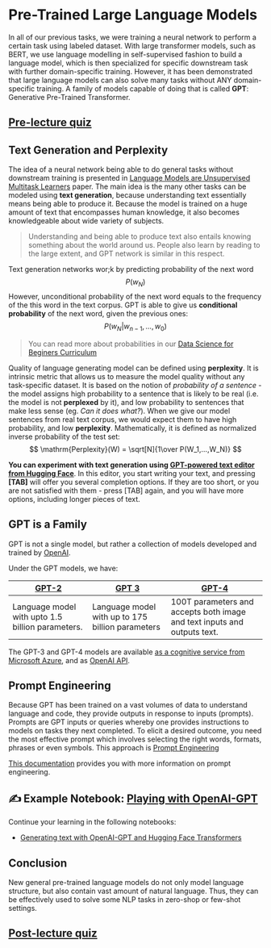 # Pre-Trained Large Language Models

In all of our previous tasks, we were training a neural network to perform a certain task using labeled dataset. With large transformer models, such as BERT, we use language modelling in self-supervised fashion to build a language model, which is then specialized for specific downstream task with further domain-specific training. However, it has been demonstrated that large language models can also solve many tasks without ANY domain-specific training. A family of models capable of doing that is called **GPT**: Generative Pre-Trained Transformer.

## [Pre-lecture quiz](https://red-field-0a6ddfd03.1.azurestaticapps.net/quiz/120)

## Text Generation and Perplexity

The idea of a neural network being able to do general tasks without downstream training is presented in [Language Models are Unsupervised Multitask Learners](https://cdn.openai.com/better-language-models/language_models_are_unsupervised_multitask_learners.pdf) paper. The main idea is the many other tasks can be modeled using **text generation**, because understanding text essentially means being able to produce it. Because the model is trained on a huge amount of text that encompasses human knowledge, it also becomes knowledgeable about wide variety of subjects.

> Understanding and being able to produce text also entails knowing something about the world around us. People  also learn by reading to the large extent, and GPT network is similar in this respect.

Text generation networks wor;k by predicting probability of the next word $$P(w_N)$$ However, unconditional probability of the next word equals to the frequency of the this word in the text corpus. GPT is able to give us **conditional probability** of the next word, given the previous ones: $$P(w_N | w_{n-1}, ..., w_0)$$

> You can read more about probabilities in our [Data Science for Beginers Curriculum](https://github.com/microsoft/Data-Science-For-Beginners/tree/main/1-Introduction/04-stats-and-probability)

Quality of language generating model can be defined using **perplexity**. It is intrinsic metric that allows us to measure the model quality without any task-specific dataset. It is based on the notion of *probability of a sentence* - the model assigns high probability to a sentence that is likely to be real (i.e. the model is not **perplexed** by it), and low probability to sentences that make less sense (eg. *Can it does what?*). When we give our model sentences from real text corpus, we would expect them to have high probability, and low **perplexity**. Mathematically, it is defined as normalized inverse probability of the test set:
$$
\mathrm{Perplexity}(W) = \sqrt[N]{1\over P(W_1,...,W_N)}
$$ 

**You can experiment with text generation using [GPT-powered text editor from Hugging Face](https://transformer.huggingface.co/doc/gpt2-large)**. In this editor, you start writing your text, and pressing **[TAB]** will offer you several completion options. If they are too short, or you are not satisfied with them - press [TAB] again, and you will have more options, including longer pieces of text.

## GPT is a Family

GPT is not a single model, but rather a collection of models developed and trained by [OpenAI](https://openai.com). 

Under the GPT models, we have:

| [GPT-2](https://huggingface.co/docs/transformers/model_doc/gpt2#openai-gpt2) | [GPT 3](https://openai.com/research/language-models-are-few-shot-learners) | [GPT-4](https://openai.com/gpt-4) |
| -- | -- | -- |
|Language model with upto 1.5 billion parameters. | Language model with up to 175 billion parameters | 100T parameters and accepts both image and text inputs and outputs text. |


The GPT-3 and GPT-4 models are available [as a cognitive service from Microsoft Azure](https://azure.microsoft.com/en-us/services/cognitive-services/openai-service/#overview?WT.mc_id=academic-77998-cacaste), and as [OpenAI API](https://openai.com/api/).

## Prompt Engineering

Because GPT has been trained on a vast volumes of data to understand language and code, they provide outputs in response to inputs (prompts). Prompts are GPT inputs or queries whereby one provides instructions to models on tasks they next completed. To elicit a desired outcome, you need the most effective prompt which involves selecting the right words, formats, phrases or even symbols. This approach is [Prompt Engineering](https://learn.microsoft.com/en-us/shows/ai-show/the-basics-of-prompt-engineering-with-azure-openai-service?WT.mc_id=academic-77998-bethanycheum)

[This documentation](https://learn.microsoft.com/en-us/semantic-kernel/prompt-engineering/?WT.mc_id=academic-77998-bethanycheum) provides you with more information on prompt engineering.

## ✍️ Example Notebook: [Playing with OpenAI-GPT](GPT-PyTorch.ipynb)

Continue your learning in the following notebooks:

* [Generating text with OpenAI-GPT and Hugging Face Transformers](GPT-PyTorch.ipynb)

## Conclusion

New general pre-trained language models do not only model language structure, but also contain vast amount of natural language. Thus, they can be effectively used to solve some NLP tasks in zero-shop or few-shot settings.

## [Post-lecture quiz](https://red-field-0a6ddfd03.1.azurestaticapps.net/quiz/220)
